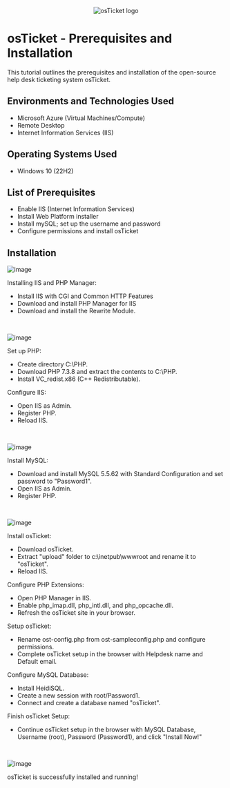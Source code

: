 <p align="center">
<img src="https://i.imgur.com/Clzj7Xs.png" alt="osTicket logo"/>
</p>

<h1>osTicket - Prerequisites and Installation</h1>
This tutorial outlines the prerequisites and installation of the open-source help desk ticketing system osTicket.<br />

<h2>Environments and Technologies Used</h2>

- Microsoft Azure (Virtual Machines/Compute)
- Remote Desktop
- Internet Information Services (IIS)

<h2>Operating Systems Used </h2>

- Windows 10</b> (22H2)

<h2>List of Prerequisites</h2>

- Enable IIS (Internet Information Services)
- Install Web Platform installer 
- Install mySQL; set up the username and password
- Configure permissions and install osTicket


<h2>Installation</h2>

![image](https://github.com/ahmadspain/osticket-prereqs/assets/158358030/f37cd686-2ffb-4e52-bece-7a6bdb82cde5)

Installing IIS and PHP Manager:
- Install IIS with CGI and Common HTTP Features
- Download and install PHP Manager for IIS
- Download and install the Rewrite Module.

<br />

![image](https://github.com/ahmadspain/osticket-prereqs/assets/158358030/f434b612-5d4b-4a25-879e-fd2f0b64f9b3)

Set up PHP:
- Create directory C:\PHP.
- Download PHP 7.3.8 and extract the contents to C:\PHP.
- Install VC_redist.x86 (C++ Redistributable).

Configure IIS:
- Open IIS as Admin.
- Register PHP.
- Reload IIS.
<br />

![image](https://github.com/ahmadspain/osticket-prereqs/assets/158358030/d5cd42ff-550f-47c4-868c-dc81fc70aa15)

Install MySQL:
- Download and install MySQL 5.5.62 with Standard Configuration and set password to "Password1".
- Open IIS as Admin.
- Register PHP.

<br />

![image](https://github.com/ahmadspain/osticket-prereqs/assets/158358030/1f3da7f6-7a24-4963-b0c6-5a234119784d)

Install osTicket:
- Download osTicket.
- Extract "upload" folder to c:\inetpub\wwwroot and rename it to "osTicket".
- Reload IIS.

Configure PHP Extensions:
- Open PHP Manager in IIS.
- Enable php_imap.dll, php_intl.dll, and php_opcache.dll.
- Refresh the osTicket site in your browser.

Setup osTicket:
- Rename ost-config.php from ost-sampleconfig.php and configure permissions.
- Complete osTicket setup in the browser with Helpdesk name and Default email.

Configure MySQL Database:
- Install HeidiSQL.
- Create a new session with root/Password1.
- Connect and create a database named "osTicket".

Finish osTicket Setup:
- Continue osTicket setup in the browser with MySQL Database, Username (root), Password (Password1), and click "Install Now!"
<br />

![image](https://github.com/ahmadspain/osticket-prereqs/assets/158358030/f891dcb1-33b4-42dd-ab6e-4a7a222b0837)

<p>
osTicket is successfully installed and running!
</p>
<br />
